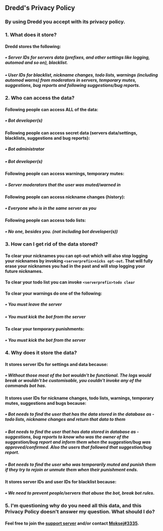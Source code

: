 ## Dredd's Privacy Policy

### By using Dredd you accept with its privacy policy. 

### 1. What does it store?
#### Dredd stores the following: 
##### • Server IDs for servers data (prefixes, and other settings like logging, automod and so on), blacklist.
##### • User IDs for blacklist, nickname changes, todo lists, warnings (including automod warns) from moderators in servers, temporary mutes, suggestions, bug reports and following suggestions/bug reports.

### 2. Who can access the data?
#### Following people can access ALL of the data:
##### • Bot developer(s)
#### Following people can access secret data (servers data/settings, blacklists, suggestions and bug reports):
##### • Bot administrator
##### • Bot developer(s)
#### Following people can access warnings, temporary mutes:
##### • Server moderators that the user was muted/warned in
#### Following people can access nickname changes (history):
##### • Everyone who is in the same server as you
#### Following people can access todo lists:
##### • No one, besides you. (not including bot developer(s))

### 3. How can I get rid of the data stored?
#### To clear your nicknames you can opt-out which will also stop logging your nicknames by invoking `<serverprefix>nicks opt-out`. That will fully erase your nicknames you had in the past and will stop logging your future nicknames.
#### To clear your todo list you can invoke `<serverprefix>todo clear`
#### To clear your warnings do one of the following:
##### • You must leave the server
##### • You must kick the bot from the server
#### To clear your temporary punishments:
##### • You must kick the bot from the server

### 4. Why does it store the data?
#### It stores server IDs for settings and data because:
##### • Without those most of the bot wouldn't be functional. The logs would break or wouldn't be customisable, you couldn't invoke any of the commands bot has.
#### It stores user IDs for nickname changes, todo lists, warnings, temporary mutes, suggestions and bugs because:
##### • Bot needs to find the user that has the data stored in the database as - todo lists, nickname changes and return that data to them
##### • Bot needs to find the user that has data stored in database as - suggestions, bug reports to know who was the owner of the suggestion/bug report and inform them when the suggestion/bug was approved/confirmed. Also the users that followed that suggestion/bug report.
##### • Bot needs to find the user who was temporarily muted and punish them if they try to rejoin or unmute them when their punishment ends.
#### It stores server IDs and user IDs for blacklist because:
##### • We need to prevent people/servers that abuse the bot, break bot rules.

### 5. I'm questioning why do you need all this data, and this Privacy Policy doesn't answer my question. What should I do?
#### Feel free to join the [support server](https://discord.gg/f3MaASW) and/or contact [Moksej#3335](https://discord.com/channels/@me/537729765545607169).
